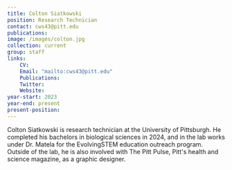 ```yaml
---
title: Colton Siatkowski
position: Research Technician
contact: cws43@pitt.edu
publications: 
image: /images/colton.jpg
collection: current
group: staff
links:
    CV:
    Email: "mailto:cws43@pitt.edu"
    Publications: 
    Twitter: 
    Website: 
year-start: 2023
year-end: present
present-position:
---
```

Colton Siatkowski is research technician at the University of Pittsburgh. He completed his bachelors in biological sciences in 2024, and in the lab works under Dr. Matela for the EvolvingSTEM education outreach program. Outside of the lab, he is also involved with The Pitt Pulse, Pitt's health and science magazine, as a graphic designer.
